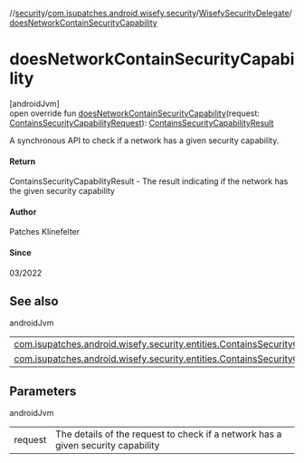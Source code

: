 //[security](../../../index.md)/[com.isupatches.android.wisefy.security](../index.md)/[WisefySecurityDelegate](index.md)/[doesNetworkContainSecurityCapability](does-network-contain-security-capability.md)

# doesNetworkContainSecurityCapability

[androidJvm]\
open override fun [doesNetworkContainSecurityCapability](does-network-contain-security-capability.md)(request: [ContainsSecurityCapabilityRequest](../../com.isupatches.android.wisefy.security.entities/-contains-security-capability-request/index.md)): [ContainsSecurityCapabilityResult](../../com.isupatches.android.wisefy.security.entities/-contains-security-capability-result/index.md)

A synchronous API to check if a network has a given security capability.

#### Return

ContainsSecurityCapabilityResult - The result indicating if the network has the given security capability

#### Author

Patches Klinefelter

#### Since

03/2022

## See also

androidJvm

| | |
|---|---|
| [com.isupatches.android.wisefy.security.entities.ContainsSecurityCapabilityRequest](../../com.isupatches.android.wisefy.security.entities/-contains-security-capability-request/index.md) |  |
| [com.isupatches.android.wisefy.security.entities.ContainsSecurityCapabilityResult](../../com.isupatches.android.wisefy.security.entities/-contains-security-capability-result/index.md) |  |

## Parameters

androidJvm

| | |
|---|---|
| request | The details of the request to check if a network has a given security capability |
